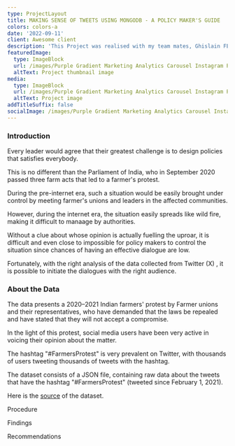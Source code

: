 ```yaml
---
type: ProjectLayout
title: MAKING SENSE OF TWEETS USING MONGODB - A POLICY MAKER'S GUIDE
colors: colors-a
date: '2022-09-11'
client: Awesome client
description: 'This Project was realised with my team mates, Ghislain FEPESSI AND EVELINE SOH'
featuredImage:
  type: ImageBlock
  url: /images/Purple Gradient Marketing Analytics Carousel Instagram Post (2).png
  altText: Project thumbnail image
media:
  type: ImageBlock
  url: /images/Purple Gradient Marketing Analytics Carousel Instagram Post (2).png
  altText: Project image
addTitleSuffix: false
socialImage: /images/Purple Gradient Marketing Analytics Carousel Instagram Post (2).png
---
```

### Introduction

Every leader would agree that their greatest challenge is to design policies that satisfies everybody. 

This is no different than the Parliament of India, who in September 2020 passed three farm acts that led to a farmer's protest. 

During the pre-internet era, such a situation would be easily brought under control by meeting farmer's unions and leaders in the affected communities.

However, during the internet era, the situation easily spreads like wild fire, making it difficult to manaage by authorities. 

Without a clue about whose opinion is actually fuelling the uproar, it is difficult and even close to impossible for policy makers to control the situation since chances of having an effective dialogue are low.

Fortunately, with the right analysis of the data collected from Twitter (X) , it is possible to initiate the dialogues with the right audience.



### About the Data

The data presents a 2020–2021 Indian farmers' protest by Farmer unions and their representatives, who  have demanded that the laws be repealed and have stated that they will not accept a compromise. 

In the light of this protest, social media users have been very active in voicing their opinion about the matter. 

The hashtag "#FarmersProtest" is very prevalent on Twitter, with thousands of users tweeting thousands of tweets with the hashtag.

The dataset consists of a JSON file, containing raw data about the tweets that have the hashtag "#FarmersProtest" (tweeted since February 1, 2021). 

Here is the [source](https://www.kaggle.com/datasets/prathamsharma123/farmers-protest-tweets-dataset-raw-json) of the dataset.



Procedure

Findings

Recommendations
